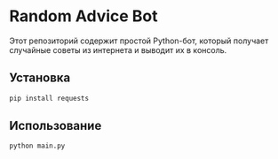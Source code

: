 # Random Advice Bot

Этот репозиторий содержит простой Python-бот, который получает случайные советы из интернета и выводит их в консоль.

## Установка
```sh
pip install requests
```

## Использование
```sh
python main.py
```

